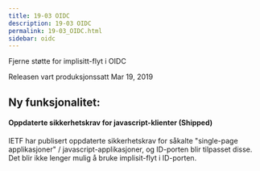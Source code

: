 ```yaml
---
title: 19-03 OIDC
description: 19-03 OIDC
permalink: 19-03_OIDC.html
sidebar: oidc
---
```



Fjerne støtte for implisitt-flyt i OIDC



Releasen vart produksjonssatt Mar 19, 2019

## Ny funksjonalitet:


#### Oppdaterte sikkerhetskrav for javascript-klienter (Shipped)

IETF har publisert oppdaterte sikkerhetskrav for såkalte "single-page applikasjoner" / javascript-applikasjoner, og ID-porten blir tilpasset disse. Det blir ikke lenger mulig å bruke implisit-flyt i ID-porten.


